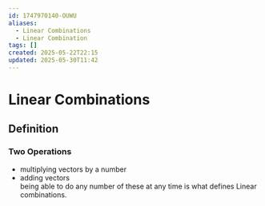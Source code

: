 ```yaml
---
id: 1747970140-OUWU
aliases:
  - Linear Combinations
  - Linear Combination
tags: []
created: 2025-05-22T22:15
updated: 2025-05-30T11:42
---
```


# Linear Combinations
## Definition

### Two Operations
- multiplying vectors by a number
- adding vectors\
being able to do any number of these at any time is what defines Linear combinations.
